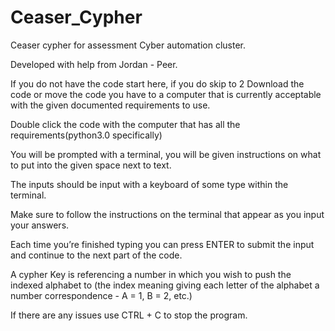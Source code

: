 # Ceaser_Cypher
 Ceaser cypher for assessment Cyber automation cluster.

Developed with help from Jordan - Peer.


 If you do not have the code start here, if you do skip to 2
    Download the code or move the code you have to a computer that is currently acceptable with the given documented requirements to use.

 Double click the code with the computer that has all the requirements(python3.0 specifically)

 You will be prompted with a terminal, you will be given instructions on what to put into the given space next to text.

 The inputs should be input with a keyboard of some type within the terminal.

 Make sure to follow the instructions on the terminal that appear as you input your answers.

 Each time you’re finished typing you can press ENTER to submit the input and continue to the next part of the code.

 A cypher Key is referencing a number in which you wish to push the indexed alphabet to (the index meaning giving each letter of the alphabet a number correspondence - A = 1, B = 2, etc.)

 If there are any issues use CTRL + C to stop the program.
